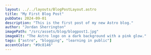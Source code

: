 ```yaml
---
layout: ../../layouts/BlogPostLayout.astro
title: "My First Blog Post"
pubDate: 2024-09-01
description: "This is the first post of my new Astro blog."
author: "Jordan Sherrington"
imagePath: "/src/assets/blog/blogpost1.jpg"
imageAlt: "The Astro logo on a dark background with a pink glow."
tags: ["astro", "blogging", "learning in public"]
accentColor: "#9c8146"
---
```

